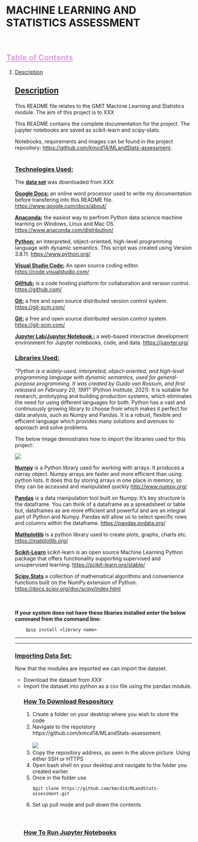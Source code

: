 <h1> MACHINE LEARNING AND STATISTICS ASSESSMENT</h1>

<br>
<h2 style=color:#DDA0DD><b><u>Table of Contents</b></u></h2></summary>
  <ol>
    <li><a href='#Description'> Description</a></li>

<h2><b><u><p id='Description'> Description</b></u></p></h2>
This README file relates to the GMIT Machine Learning and Statistics module. The aim of this project is to XXX

This README contains the complete documentation for the project. The jupyter notebooks are saved as scikit-learn and scipy-stats. 


Notebooks, requirements and images can be found in the project repository: https://github.com/kmcd14/MLandStats-assessment.
<br></br>
<h3><b><u><p id='Technologies_Used'> Technologies Used:</b></u></p></h3>

 The <b><u>data set</b></u> was downloaded from XXX

<b><u>Google Docs:</u></b> an online word processor used to write my documentation before transfering into this README file. https://www.google.com/docs/about/

<b><u>Anaconda:</u></b> the easiest way to perfrom Python data science machine learning on Windows, Linux and Mac OS. https://www.anaconda.com/distribution/

<b><u>Python:</u></b> an interpreted, object-oriented, high-level programming language with dynamic semantics. This script was created using Version 3.8.11.  https://www.python.org/

<b><u>Visual Studio Code:</u></b> An open source coding editor. https://code.visualstudio.com/

<b><u>GitHub:</u></b> is a code hosting platform for collaboration and version control. https://github.com/

<b><u>Git:</u></b>  a free and open source distributed version control system. https://git-scm.com/

<b><u>Git:</u></b>  a free and open source distributed version control system. https://git-scm.com/

<b><u>Jupyter Lab/Jupyter Notebook :</u></b> a web-based interactive development environment for Jupyter notebooks, code, and data. https://jupyter.org/


<h3><b><u><p id='Libraries_Used'>Libraries Used:</b></u></p></h3>

<i>“Python is a widely-used, interpreted, object-oriented, and high-level programming language with dynamic semantics, used for general-purpose programming. It was created by Guido van Rossum, and first released on February 20, 1991”</i> (Python Institute, 2021). It is suitable for research, prototyping and building production systems, which eliminates the need for using different languages for both. Python has a vast and continuously growing library to choose from which makes it perfect for data analysis, such as Numpy and Pandas. It is a robust, flexible and efficient language which provides many solutions and avenues to approach and solve problems.

The below image demostrates how to import the libraries used for this project:

<img src='Images\importing_libraries.PNG'>


<u><b>Numpy</b></u> is a Python library used for working with arrays. It produces a narray object. Numpy arrays are faster and more efficient than using python lists. It does this by storing arrays in one place in memory, so they can be accessed and manipulated quickly http://www.numpy.org/

<u><b>Pandas</b></u> is a data manipulation tool built on Numpy. It’s key structure is the dataframe. You can think of a dataframe as a spreadsheet or table but, dataframes as are more efficient and powerful and are an integral part of Python and Numpy. Pandas will allow us to select specific rows and columns within the dataframe. https://pandas.pydata.org/

<u><b>Mathplotlib</b></u> is a python library used to create plots, graphs, charts etc. https://matplotlib.org/

<u><b>Scikit-Learn</b></u> scikit-learn is an open source Machine Learning Python package that offers functionality supporting supervised and unsupervised learning. https://scikit-learn.org/stable/

<u><b>Scipy.Stats</b></u> a collection of mathematical algorithms and convenience functions built on the NumPy extension of Python. https://docs.scipy.org/doc/scipy/index.html

<br>
<br>
<b>If your system does not have these libaries installed enter the below command from the command line: </b>

```
    $pip install <library name>
```
---
---
<h3><b><u><p id='Importing_Data'>Importing Data Set:</b></u></p></h3>

Now that the modules are imported we can import the dataset.
<ul>
  <li>Download the dataset from XXX</li>
  <li>Import the dataset into python as a csv file using the pandas module. 
<h3><b><u><p id='Script'> How To Download Respository</b></u></p></h3>

<ol>
<li>Create a folder on your desktop where you wish to store the code</li>
<li>Navigate to the repoistory https://github.com/kmcd14/MLandStats-assessment.</il>
<br></br>

<img src='Images\git.PNG'>

<li>Copy the repository address, as seen in the above picture. Using either SSH or HTTPS</li>
<li>Open bash shell on your desktop and navigate to the folder you created earlier.</li>
<li>Once in the folder use 



    $git clone https://github.com/kmcd14/MLandStats-assessment.git


</li>
<li>Set up pull mode and pull down the contents
</li></ol>
<br>
</br>
<h3><b><u><p id='Script'> How To Run Jupyter Notebooks</b></u></p></h3>


    
